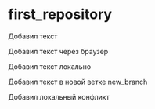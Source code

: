 ﻿# first_repository

Добавил текст

Добавил текст через браузер

Добавил текст локально

Добавил текст в новой ветке new_branch

Добавил локальный конфликт
